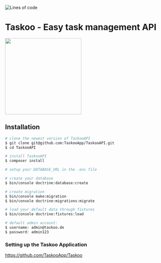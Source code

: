 ![Lines of code](https://img.shields.io/tokei/lines/github/TaskooApp/TaskooAPI)
# Taskoo - Easy task management API

<img width="250" src="https://media.taskoo.de/Logo_GREEN.svg">

## Installation
``` bash
# clone the newest version of TaskooAPI
$ git clone git@github.com:TaskooApp/TaskooAPI.git
$ cd TaskooAPI

# install TaskooAPI
$ composer install

# setup your DATABASE_URL in the .env file

# create your database
$ bin/console doctrine:database:create

# create migration
$ bin/console make:migration
$ bin/console doctrine:migrations:migrate

# load your default data through fixtures
$ bin/console doctrine:fixtures:load

# default admin account:
$ username: admin@taskoo.de
$ password: admin123
```

### Setting up the Taskoo Application
https://github.com/TaskooApp/Taskoo
### 